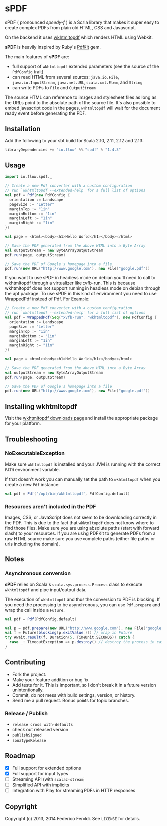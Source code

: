 # sPDF #

sPDF ( pronounced _speedy-f_ ) is a Scala library that makes it super easy to create complex PDFs from plain old HTML, CSS and Javascript.

On the backend it uses [wkhtmltopdf](http://wkhtmltopdf.org) which renders HTML using Webkit.

__sPDF__ is heavily inspired by Ruby's [PdfKit](https://github.com/pdfkit/pdfkit) gem.

The main features of __sPDF__ are:

* full support of `wkhtmltopdf` extended parameters (see the source of the `PdfConfig` trait)
* can read HTML from several sources: `java.io.File`, `java.io.InputStream`, `java.net.URL`, `scala.xml.Elem`, and `String`
* can write PDFs to `File` and `OutputStream`

The source HTML can reference to images and stylesheet files as long as the URLs point to the absolute path of the source file.
It's also possible to embed javascript code in the pages, `wkhtmltopdf` will wait for the document ready event before generating the PDF.

## Installation ##

Add the following to your sbt build for Scala 2.10, 2.11, 2.12 and 2.13:

```scala
libraryDependencies += "io.flow" %% "spdf" % "1.4.3"
```

## Usage ##

```scala
import io.flow.spdf._

// Create a new Pdf converter with a custom configuration
// run `wkhtmltopdf --extended-help` for a full list of options
val pdf = Pdf(new PdfConfig {
  orientation := Landscape
  pageSize := "Letter"
  marginTop := "1in"
  marginBottom := "1in"
  marginLeft := "1in"
  marginRight := "1in"
})

val page = <html><body><h1>Hello World</h1></body></html>

// Save the PDF generated from the above HTML into a Byte Array
val outputStream = new ByteArrayOutputStream
pdf.run(page, outputStream)

// Save the PDF of Google's homepage into a file
pdf.run(new URL("http://www.google.com"), new File("google.pdf"))
```

If you want to use sPDF in headless mode on debian you'll need to call to wkhtmltopdf through a virtualizer like xvfb-run.
This is because wkhtmltopdf does not support running in headless mode on debian through the apt package. To use sPDF
in this kind of environment you need to use WrappedPdf instead of Pdf. For Example:

```scala
// Create a new Pdf converter with a custom configuration
// run `wkhtmltopdf --extended-help` for a full list of options
val pdf = WrappedPdf(Seq("xvfb-run", "wkhtmltopdf"), new PdfConfig {
  orientation := Landscape
  pageSize := "Letter"
  marginTop := "1in"
  marginBottom := "1in"
  marginLeft := "1in"
  marginRight := "1in"
})

val page = <html><body><h1>Hello World</h1></body></html>

// Save the PDF generated from the above HTML into a Byte Array
val outputStream = new ByteArrayOutputStream
pdf.run(page, outputStream)

// Save the PDF of Google's homepage into a file
pdf.run(new URL("http://www.google.com"), new File("google.pdf"))
```

## Installing wkhtmltopdf ##

Visit the [wkhtmltopdf downloads page](http://wkhtmltopdf.org/downloads.html) and install the appropriate package for your platform.

## Troubleshooting ##

### NoExecutableException ###

Make sure `wkhtmltopdf` is installed and your JVM is running with the correct `PATH` environment variable.

If that doesn't work you can manually set the path to `wkhtmltopdf` when you create a new `Pdf` instance:

```scala
val pdf = Pdf("/opt/bin/wkhtmltopdf", PdfConfig.default)
```

### Resources aren't included in the PDF ###

Images, CSS, or JavaScript does not seem to be downloading correctly in the PDF. This is due to the fact that `wkhtmltopdf` does not know where to find those files. Make sure you are using absolute paths (start with forward slash) to your resources. If you are using PDFKit to generate PDFs from a raw HTML source make sure you use complete paths (either file paths or urls including the domain).

## Notes ##

### Asynchronous conversion ###

__sPDF__ relies on Scala's `scala.sys.process.Process` class to execute `wkhtmltopdf` and pipe input/output data.

The execution of `wkhtmltopdf` and thus the conversion to PDF is blocking. If you need the processing to be asynchronous, you can use `Pdf.prepare` and wrap the call inside a `Future`.

```scala
val pdf = Pdf(PdfConfig.default)

val p = pdf.prepare(new URL("http://www.google.com"), new File("google.pdf")).run() // start asynchronously
val f = Future(blocking(p.exitValue())) // wrap in Future
try Await.result(f, Duration(5, TimeUnit.SECONDS)) catch {
  case _: TimeoutException => p.destroy() // destroy the process in case of timeout
}
```

## Contributing ##

* Fork the project.
* Make your feature addition or bug fix.
* Add tests for it. This is important, so I don't break it in a future version unintentionally.
* Commit, do not mess with build settings, version, or history.
* Send me a pull request. Bonus points for topic branches.

### Release / Publish ###

* `release cross with-defaults`
* check out released version
* `publishSigned`
* `sonatypeRelease`

## Roadmap ##

- [X] Full support for extended options
- [X] Full support for input types
- [ ] Streaming API (with `scalaz-stream`)
- [ ] Simplified API with implicits
- [ ] Integration with Play for streaming PDFs in HTTP responses

## Copyright ##

Copyright (c) 2013, 2014 Federico Feroldi. See `LICENSE` for details.
